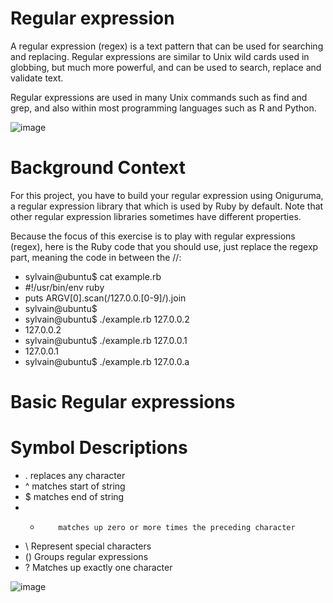 # Regular expression

A regular expression (regex) is a text pattern that can be used for searching and replacing. Regular expressions are similar to Unix wild cards used in globbing, but much more powerful, and can be used to search, replace and validate text.

Regular expressions are used in many Unix commands such as find and grep, and also within most programming languages such as R and Python.


![image](https://user-images.githubusercontent.com/105078661/215861022-843c0fd3-0bb5-499b-bd9d-76835b1c5eaa.png)

# Background Context
For this project, you have to build your regular expression using Oniguruma, a regular expression library that which is used by Ruby by default. Note that other regular expression libraries sometimes have different properties.

Because the focus of this exercise is to play with regular expressions (regex), here is the Ruby code that you should use, just replace the regexp part, meaning the code in between the //:

- sylvain@ubuntu$ cat example.rb
- #!/usr/bin/env ruby
- puts ARGV[0].scan(/127.0.0.[0-9]/).join
- sylvain@ubuntu$
- sylvain@ubuntu$ ./example.rb 127.0.0.2
- 127.0.0.2
- sylvain@ubuntu$ ./example.rb 127.0.0.1
- 127.0.0.1
- sylvain@ubuntu$ ./example.rb 127.0.0.a

# Basic Regular expressions
# Symbol	 Descriptions
- .	        replaces any character
- ^	        matches start of string
- $	        matches end of string
- *	        matches up zero or more times the preceding character
- \	        Represent special characters
- ()	    Groups regular expressions
- ?	        Matches up exactly one character 


![image](https://user-images.githubusercontent.com/105078661/215859562-3dc5dd22-aec0-4439-ba2c-16a35b43548e.png)
